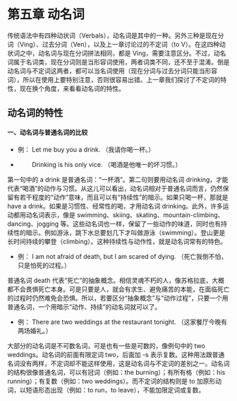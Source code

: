 # 第五章 动名词

传统语法中有四种动状词（Verbals），动名词是其中的一种。另外三种是现在分词（Ving）、过去分词（Ven），以及上一章讨论过的不定词（to V）。在这四种动状词之中，动名词与现在分词拼法相同，都是 Ving，需要注意区分。不过，动名词属于名词类，现在分词则是当形容词使用，两者词类不同，还不至于混淆。倒是动名词与不定词这两者，都可以当名词使用（现在分词与过去分词只能当形容词），所以在使用上要特别注意，否则很容易出错。上一章我们探讨了不定词的特性，现在换个角度，来看看动名词的特性。

## 动名词的特性

#### 一、动名词与普通名词的比较

- 例： Let me buy you <Note>a drink</Note>. （我请你喝一杯。）

- <p>&emsp;&emsp; <Note>Drinking</Note> is his only vice. （喝酒是他唯一的坏习惯。）</p>

第一句中的 a drink 是普通名词：“一杯酒”。第二句则要用动名词 drinking，才能代表“喝酒”的动作与习惯。从这儿可以看出，动名词相对于普通名词而言，仍然保留有若干程度的“动作”意味，而且可以有“持续性”的暗示。如果只喝一杯，那就是 have a drink。如果是习惯性、经常性的喝，才用动名词 drinking。此外，许多运动都用动名词表示，像是 swimming、skiing、skating、mountain-climbing、dancing、jogging 等。这些动名词也一样，保留了一些动作的味道，同时也有持续性的暗示。例如游泳，跳下水总要划几下才叫做游泳（swimming）。登山更是长时间持续的攀登（climbing）。这种持续性与动作性，就是动名词常有的特色。

- 例： I am not afraid of <Note>death</Note>, but I am scared of dying. （死亡我倒不怕，只是怕死的过程。）

普通名词 death 代表“死亡”的抽象概念。相信灵魂不朽的人，像苏格拉底，大概都不会畏惧死亡本身。可是只要是人，就会有求生、避免痛苦的本能，在面临死亡的过程时仍然难免会恐惧。所以，若要区分“抽象概念”与“动作过程”，只要一个用普通名词，一个用暗示“动作、持续”的动名词就可以了。

- 例： There are <Note>two weddings</Note> at the restaurant tonight. （这家餐厅今晚有两场婚礼。）

大部分的动名词是不可数名词，可是也有一些是可数的，像例句中的 two weddings。动名词的前面有限定词 two，后面加 -s 表示复数。这种用法跟普通名词没有两样，不定词却不能这样使用，这是动名词与不定词的差别之一。动名词的结构很像普通名词，可以有冠词（例如：the burning）；有所有格（例如：his running）；有复数（例如：two weddings）。而不定词的结构则是 to 加原形动词，以短语形态出现（例如：to run，to leave），不能加限定词或复数。
